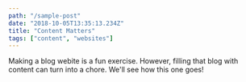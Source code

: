 ```yaml
---
path: "/sample-post"
date: "2018-10-05T13:35:13.234Z"
title: "Content Matters"
tags: ["content", "websites"]
---
```


Making a blog webite is a fun exercise.  However, filling that blog with content can turn
into a chore.  We'll see how this one goes!